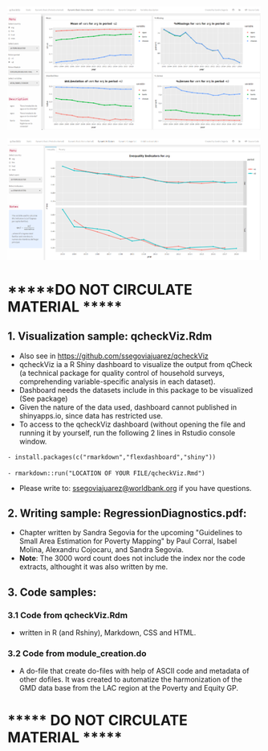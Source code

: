 ![Basic Analysis](images/basic.png)

![Indicators](images/indi.png)

# *****DO NOT CIRCULATE MATERIAL *****

## 1. Visualization sample: qcheckViz.Rdm   
   - Also see in https://github.com/ssegoviajuarez/qcheckViz
   - qcheckViz ia a R Shiny dashboard to visualize the output from qCheck (a technical package for quality control of household surveys, comprehending variable-specific analysis in each dataset).
   - Dashboard needs the datasets include in this package to be visualized (See package)
   - Given the nature of the data used, dashboard cannot published in shinyapps.io, since data has restricted use.
   - To access to the qcheckViz dashboard (without opening the file and running it by yourself, run the following 2 lines in Rstudio console window.
        
	- install.packages(c("rmarkdown","flexdashboard","shiny"))
	
	- rmarkdown::run("LOCATION OF YOUR FILE/qcheckViz.Rmd")
   
   - Please write to: ssegoviajuarez@worldbank.org if you have questions.
   
   

   

## 2. Writing sample: RegressionDiagnostics.pdf: 
  - Chapter written by Sandra Segovia for the upcoming "Guidelines to Small Area Estimation for Poverty Mapping" 
    by Paul Corral, Isabel Molina, Alexandru Cojocaru, and Sandra Segovia.
   - **Note**: The 3000 word count does not include the index nor the code extracts, althought it was also written by me.

## 3. Code samples:
   ### 3.1 Code from qcheckViz.Rdm
   - written in R (and Rshiny), Markdown, CSS and HTML.
   ### 3.2 Code from module_creation.do
   - A do-file that create do-files with help of ASCII code and metadata of other dofiles. 
     It was created  to automatize the harmonization of the GMD data base
     from the LAC region at the Poverty and Equity GP.

# ***** DO NOT CIRCULATE MATERIAL *****
